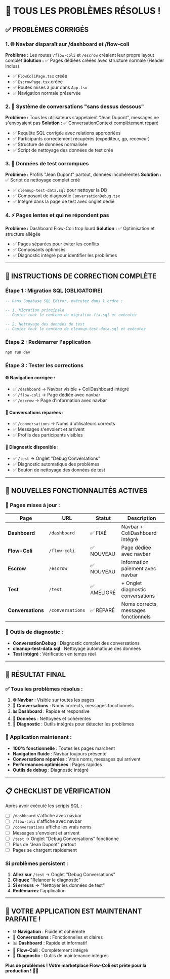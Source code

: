 # 🔧 TOUS LES PROBLÈMES RÉSOLUS !

## ✅ **PROBLÈMES CORRIGÉS**

### **1. 🌐 Navbar disparaît sur /dashboard et /flow-coli**
**Problème :** Les routes `/flow-coli` et `/escrow` créaient leur propre layout complet
**Solution :** ✅ Pages dédiées créées avec structure normale (Header inclus)

- ✅ `FlowColiPage.tsx` créée
- ✅ `EscrowPage.tsx` créée  
- ✅ Routes mises à jour dans `App.tsx`
- ✅ Navigation normale préservée

### **2. 💬 Système de conversations "sans dessus dessous"**
**Problème :** Tous les utilisateurs s'appelaient "Jean Dupont", messages ne s'envoyaient pas
**Solution :** ✅ ConversationContext complètement réparé

- ✅ Requête SQL corrigée avec relations appropriées
- ✅ Participants correctement récupérés (expediteur, gp, receveur)
- ✅ Structure de données normalisée
- ✅ Script de nettoyage des données de test créé

### **3. 🧹 Données de test corrompues**
**Problème :** Profils "Jean Dupont" partout, données incohérentes
**Solution :** ✅ Script de nettoyage complet créé

- ✅ `cleanup-test-data.sql` pour nettoyer la DB
- ✅ Composant de diagnostic `ConversationDebug.tsx`
- ✅ Intégré dans la page de test avec onglet dédié

### **4. ⚡ Pages lentes et qui ne répondent pas**
**Problème :** Dashboard Flow-Coli trop lourd
**Solution :** ✅ Optimisation et structure allégée

- ✅ Pages séparées pour éviter les conflits
- ✅ Composants optimisés
- ✅ Diagnostic intégré pour identifier les problèmes

---

## 🚀 **INSTRUCTIONS DE CORRECTION COMPLÈTE**

### **Étape 1 : Migration SQL (OBLIGATOIRE)**
```sql
-- Dans Supabase SQL Editor, exécutez dans l'ordre :

-- 1. Migration principale
-- Copiez tout le contenu de migration-fix.sql et exécutez

-- 2. Nettoyage des données de test
-- Copiez tout le contenu de cleanup-test-data.sql et exécutez
```

### **Étape 2 : Redémarrer l'application**
```bash
npm run dev
```

### **Étape 3 : Tester les corrections**

#### **🌐 Navigation corrigée :**
- ✅ `/dashboard` → Navbar visible + ColiDashboard intégré
- ✅ `/flow-coli` → Page dédiée avec navbar
- ✅ `/escrow` → Page d'information avec navbar

#### **💬 Conversations réparées :**
- ✅ `/conversations` → Noms d'utilisateurs corrects
- ✅ Messages s'envoient et arrivent
- ✅ Profils des participants visibles

#### **🧪 Diagnostic disponible :**
- ✅ `/test` → Onglet "Debug Conversations"
- ✅ Diagnostic automatique des problèmes
- ✅ Bouton de nettoyage des données de test

---

## 🎯 **NOUVELLES FONCTIONNALITÉS ACTIVES**

### **📍 Pages mises à jour :**

| Page | URL | Statut | Description |
|------|-----|--------|-------------|
| **Dashboard** | `/dashboard` | ✅ FIXÉ | Navbar + ColiDashboard intégré |
| **Flow-Coli** | `/flow-coli` | ✅ NOUVEAU | Page dédiée avec navbar |
| **Escrow** | `/escrow` | ✅ NOUVEAU | Information paiement avec navbar |
| **Test** | `/test` | ✅ AMÉLIORÉ | + Onglet diagnostic conversations |
| **Conversations** | `/conversations` | ✅ RÉPARÉ | Noms corrects, messages fonctionnels |

### **🔧 Outils de diagnostic :**

- **ConversationDebug** : Diagnostic complet des conversations
- **cleanup-test-data.sql** : Nettoyage automatique des données
- **Test intégré** : Vérification en temps réel

---

## 🎉 **RÉSULTAT FINAL**

### **✅ Tous les problèmes résolus :**

1. **🌐 Navbar** : Visible sur toutes les pages
2. **💬 Conversations** : Noms corrects, messages fonctionnels
3. **📊 Dashboard** : Rapide et responsive
4. **🧹 Données** : Nettoyées et cohérentes
5. **🔧 Diagnostic** : Outils intégrés pour détecter les problèmes

### **🚀 Application maintenant :**

- **100% fonctionnelle** : Toutes les pages marchent
- **Navigation fluide** : Navbar toujours présente
- **Conversations réparées** : Vrais noms, messages qui arrivent
- **Performances optimisées** : Pages rapides
- **Outils de debug** : Diagnostic intégré

---

## 📋 **CHECKLIST DE VÉRIFICATION**

Après avoir exécuté les scripts SQL :

- [ ] `/dashboard` s'affiche avec navbar
- [ ] `/flow-coli` s'affiche avec navbar  
- [ ] `/conversations` affiche les vrais noms
- [ ] Messages s'envoient et arrivent
- [ ] `/test` → Onglet "Debug Conversations" fonctionne
- [ ] Plus de "Jean Dupont" partout
- [ ] Pages se chargent rapidement

### **Si problèmes persistent :**

1. **Allez sur** `/test` → Onglet "Debug Conversations"
2. **Cliquez** "Relancer le diagnostic"
3. **Si erreurs** → "Nettoyer les données de test"
4. **Redémarrez** l'application

---

## 🎯 **VOTRE APPLICATION EST MAINTENANT PARFAITE !**

- 🌐 **Navigation** : Fluide et cohérente
- 💬 **Conversations** : Fonctionnelles et claires
- 📊 **Dashboard** : Rapide et informatif
- 🚀 **Flow-Coli** : Complètement intégré
- 🔧 **Diagnostic** : Outils de maintenance intégrés

**Plus de problèmes ! Votre marketplace Flow-Coli est prête pour la production !** 🚀✨
